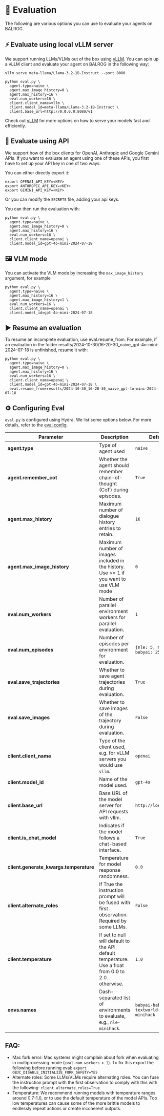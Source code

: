 # 🚀 Evaluation
The following are various options you can use to evaluate your agents on BALROG.

## ⚡️ Evaluate using local vLLM server
We support running LLMs/VLMs out of the box using [vLLM](https://github.com/vllm-project/vllm). You can spin up a vLLM client and evaluate your agent on BALROG in the following way:

```
vllm serve meta-llama/Llama-3.2-1B-Instruct --port 8080

python eval.py \
  agent.type=naive \
  agent.max_image_history=0 \
  agent.max_history=16 \
  eval.num_workers=16 \
  client.client_name=vllm \
  client.model_id=meta-llama/Llama-3.2-1B-Instruct \
  client.base_url=http://0.0.0.0:8080/v1
```

Check out [vLLM](https://github.com/vllm-project/vllm) for more options on how to serve your models fast and efficiently.


## 🛜 Evaluate using API
We support how of the box clients for OpenAI, Anthropic and Google Gemini APIs. If you want to evaluate an agent using one of these APIs, you first have to set up your API key in one of two ways:

You can either directly export it:

```
export OPENAI_API_KEY=<KEY>
export ANTHROPIC_API_KEY=<KEY>
export GEMINI_API_KEY=<KEY>
```

Or you can modify the `SECRETS` file, adding your api keys.

You can then run the evaluation with:

```
python eval.py \
  agent.type=naive \
  agent.max_image_history=0 \
  agent.max_history=16 \
  eval.num_workers=16 \
  client.client_name=openai \
  client.model_id=gpt-4o-mini-2024-07-18
```

## 🖼️ VLM mode

You can activate the VLM mode by increasing the `max_image_history` argument, for example

```
python eval.py \
  agent.type=naive \
  agent.max_history=16 \
  agent.max_image_history=1 \
  eval.num_workers=16 \
  client.client_name=openai \
  client.model_id=gpt-4o-mini-2024-07-18
```

## ▶️ Resume an evaluation
To resume an incomplete evaluation, use eval.resume_from. For example, if an evaluation in the folder results/2024-10-30/16-20-30_naive_gpt-4o-mini-2024-07-18 is unfinished, resume it with:

```
python eval.py \
  agent.type=naive \
  agent.max_image_history=0 \
  agent.max_history=16 \
  eval.num_workers=16 \
  client.client_name=openai \
  client.model_id=gpt-4o-mini-2024-07-18 \
  eval.resume_from=results/2024-10-30_16-20-30_naive_gpt-4o-mini-2024-07-18
```

## ⚙️ Configuring Eval

`eval.py` is configured using Hydra. We list some options below. For more details, refer to the [eval config](https://github.com/DavidePaglieri/BALROG/blob/main/config/config.yaml).

| Parameter                 | Description                                                                                       | Default Value                             |
|---------------------------|---------------------------------------------------------------------------------------------------|-------------------------------------------|
| **agent.type**            | Type of agent used                                 | `naive`                                      |
| **agent.remember_cot**    | Whether the agent should remember chain-of-thought (CoT) during episodes.                         | `True`                                    |
| **agent.max_history**     | Maximum number of dialogue history entries to retain.                                             | `16`                                      |
| **agent.max_image_history**| Maximum number of images included in the history. Use >= 1 if you want to use VLM mode           | `0`                                      |
| **eval.num_workers**      | Number of parallel environment workers for parallel evaluation.                                                        | `1`                                       |
| **eval.num_episodes**     | Number of episodes per environment for evaluation.                                                | `{nle: 5, minihack: 5, babyai: 25, ...}` |
| **eval.save_trajectories**| Whether to save agent trajectories during evaluation.                                             | `True`                                    |
| **eval.save_images**      | Whether to save images of the trajectory  during evaluation.                                      | `False`                                    |
| **client.client_name**    | Type of the client used, e.g. for vLLM servers you would use `vllm`.                              | `openai`                                  |
| **client.model_id**       | Name of the model used.                                                                           | `gpt-4o`                                  |
| **client.base_url**       | Base URL of the model server for API requests with vllm.                                          | `http://localhost:8080/v1`                       |
| **client.is_chat_model**  | Indicates if the model follows a chat-based interface.                                            | `True`                                    |
| **client.generate_kwargs.temperature** | Temperature for model response randomness.                                           | `0.0`                                     |
| **client.alternate_roles** | If True the instruction prompt will be fused with first observation. Required by some LLMs.      | `False`                                     |
| **client.temperature**    | If set to null will default to the API default temperature. Use a float from 0.0 to 2.0. otherwise.  | `1.0`                                     |
| **envs.names**            | Dash-separated list of environments to evaluate, e.g., `nle-minihack`.                            | `babyai-babaisai-textworld-crafter-nle-minihack`|



## FAQ:

- Mac fork error:
  Mac systems might complain about fork when evaluating in multiprocessing mode (`eval.num_workers > 1`). To fix this export the following before running eval: `export OBJC_DISABLE_INITIALIZE_FORK_SAFETY=YES`
- Alternate roles:
  Some LLMs/VLMs require alternating roles. You can fuse the instruction prompt with the first observation to comply with this with the following: `client.alternate_roles=True`
- Temperature:
  We recommend running models with temperature ranges around 0.7-1.0, or to use the default temperature of the model APIs. Too low temperatures can cause some of the more brittle models to endlessly repeat actions or create incoherent outputs.
